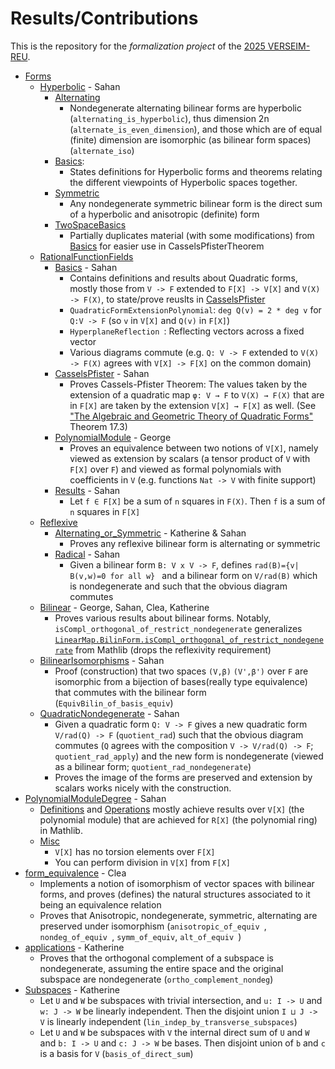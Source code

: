 # Results/Contributions

This is the repository for the *formalization project* of the [2025
VERSEIM-REU](https://sites.tufts.edu/verseimreu/).

- [Forms](/VERSEIM2025/Forms)
  - [Hyperbolic](/VERSEIM2025/Forms/Hyperbolic) - Sahan
    - [Alternating](/VERSEIM2025/Forms/Hyperbolic/Alternating.lean)
      - Nondegenerate alternating bilinear forms are hyperbolic (`alternating_is_hyperbolic`), thus dimension 2n (`alternate_is_even_dimension`), and those which are of equal (finite) dimension are isomorphic (as bilinear form spaces)  (`alternate_iso`)
    - [Basics](/VERSEIM2025/Forms/Hyperbolic/Basics.lean): 
      - States definitions for Hyperbolic forms and theorems relating the different viewpoints of Hyperbolic spaces together. 
    - [Symmetric](/VERSEIM2025/Forms/Hyperbolic/Symmetric.lean)
      - Any nondegenerate symmetric bilinear form is the direct sum of a hyperbolic and anisotropic (definite) form
    - [TwoSpaceBasics](/VERSEIM2025/Forms/Hyperbolic/TwoSpaceBasics.lean)
      - Partially duplicates material (with some modifications) from [Basics](/VERSEIM2025/Forms/Hyperbolic/Basics.lean) for easier use in CasselsPfisterTheorem
  - [RationalFunctionFields](/VERSEIM2025/Forms/RationalFunctionFields)
    - [Basics](/VERSEIM2025/Forms/RationalFunctionFields/Basics.lean) - Sahan
      - Contains definitions and results about Quadratic forms, mostly those from `V -> F` extended to `F[X] -> V[X]` and `V(X) -> F(X)`, to state/prove reuslts in [CasselsPfister](/VERSEIM2025/Forms/RationalFunctionFields/CasselsPfister.lean)
      - `QuadraticFormExtensionPolynomial`: `deg Q(v) = 2 * deg v` for `Q:V -> F` (so `v` in `V[X]` and `Q(v)` in `F[X]`)
      - `HyperplaneReflection `: Reflecting vectors across a fixed vector 
      - Various diagrams commute (e.g. `Q: V -> F` extended to `V(X) -> F(X)` agrees with `V[X] -> F[X]` on the common domain)
    - [CasselsPfister](/VERSEIM2025/Forms/RationalFunctionFields/CasselsPfister.lean) - Sahan
      - Proves Cassels-Pfister Theorem: The values taken by the extension of a quadratic map `φ: V → F` to `V(X) → F(X)` that are in `F[X]` are taken by the extension `V[X] → F[X]` as well. (See ["The Algebraic and Geometric Theory
of Quadratic Forms"](https://www.math.ucla.edu/~merkurev/Book/Kniga-final/Kniga.pdf) Theorem 17.3)
    - [PolynomialModule](/VERSEIM2025/Forms/RationalFunctionFields/PolynomialModule.lean) - George
      - Proves an equivalence between two notions of `V[X]`, namely viewed as extension by scalars (a tensor product of `V` with `F[X]` over `F`) and viewed as formal polynomials with coefficients in `V` (e.g. functions `Nat -> V` with finite support)
    - [Results](/VERSEIM2025/Forms/RationalFunctionFields/Results.lean) - Sahan
      - Let `f ∈ F[X]` be a sum of `n` squares in `F(X)`. Then `f` is a sum of `n` squares in `F[X]`
  - [Reflexive](/VERSEIM2025/Forms/RationalFunctionFields)
    - [Alternating_or_Symmetric](/VERSEIM2025/Forms/Reflexive/Alternating_or_Symmetric.lean) - Katherine & Sahan
      - Proves any reflexive bilinear form is alternating or symmetric
    - [Radical](/VERSEIM2025/Forms/Reflexive/Radical.lean) - Sahan
      - Given a bilinear form `B: V x V -> F`, defines `rad(B)={v| B(v,w)=0 for all w} ` and a bilinear form on `V/rad(B)` which is nondegenerate and such that the obvious diagram commutes
  - [Bilinear](/VERSEIM2025/Forms/Bilinear.lean) - George, Sahan, Clea, Katherine
    - Proves various results about bilinear forms. Notably, `isCompl_orthogonal_of_restrict_nondegenerate` generalizes [`LinearMap.BilinForm.isCompl_orthogonal_of_restrict_nondegenerate`](LinearMap.BilinForm.isCompl_orthogonal_of_restrict_nondegenerate) from Mathlib (drops the reflexivity requirement)
  - [BilinearIsomorphisms](/VERSEIM2025/Forms/BilinearIsomorphisms.lean) - Sahan
    - Proof (construction) that two spaces `(V,β)` `(V',β')` over `F` are isomorphic from a bijection of bases(really type equivalence) that commutes with the bilinear form (`EquivBilin_of_basis_equiv`)
  - [QuadraticNondegenerate](/VERSEIM2025/Forms/BilinearIsomorphisms.lean) - Sahan
    - Given a quadratic form `Q: V -> F` gives a new quadratic form `V/rad(Q) -> F` (`quotient_rad`) such that the obvious diagram commutes (`Q` agrees with the composition `V -> V/rad(Q) -> F`; `quotient_rad_apply`) and the new form is nondegenerate (viewed as a bilinear form; `quotient_rad_nondegenerate`) 
    - Proves the image of the forms are preserved and extension by scalars works nicely with the construction. 
- [PolynomialModuleDegree](/VERSEIM2025/PolynomialModuleDegree) - Sahan
  - [Definitions](/VERSEIM2025/PolynomialModuleDegree/Definitions.lean) and [Operations](/VERSEIM2025/PolynomialModuleDegree/Operations.lean) mostly achieve results over `V[X]` (the polynomial module) that are achieved for `R[X]` (the polynomial ring) in Mathlib. 
  - [Misc](/VERSEIM2025/PolynomialModuleDegree/Misc.lean) 
    - `V[X]` has no torsion elements over `F[X]`
    - You can perform division in `V[X]` from `F[X]`
- [form_equivalence](/VERSEIM2025/form_equivalence.lean) - Clea
  - Implements a notion of isomorphism of vector spaces with bilinear forms, and proves (defines) the natural structures associated to it being an equivalence relation
  - Proves that Anisotropic, nondegenerate, symmetric, alternating are preserved under isomorphism (`anisotropic_of_equiv `, `nondeg_of_equiv `, `symm_of_equiv`, `alt_of_equiv `) 
- [applications](/VERSEIM2025/applications.lean) - Katherine
  - Proves that the orthogonal complement of a subspace is nondegenerate, assuming the entire space and the original subspace are nondegenerate (`ortho_complement_nondeg`)
- [Subspaces](/VERSEIM2025/Subspaces.lean) - Katherine
  - Let `U` and `W` be subspaces with trivial intersection, and `u: I -> U` and `w: J -> W` be linearly independent. Then the disjoint union `I ⊔ J -> V` is linearly independent (`lin_indep_by_transverse_subspaces`)
  - Let `U` and `W` be subspaces with `V` the internal direct sum of `U` and `W` and `b: I -> U` and `c: J -> W` be bases. Then disjoint union of `b` and `c` is a basis for `V` (`basis_of_direct_sum`)

